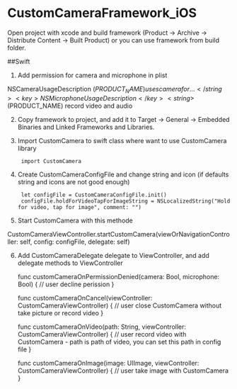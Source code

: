 # CustomCameraFramework_iOS

Open project with xcode and build framework (Product -> Archive -> Distribute Content -> Built Product) or you can use framework from build folder.

##Swift

1. Add permission for camera and microphone in plist

<key>NSCameraUsageDescription</key>
<string>$(PRODUCT_NAME) uses camera for ...</string>
<key>NSMicrophoneUsageDescription</key>
<string>$(PRODUCT_NAME) record video and audio</string>

2. Copy framework to project, and add it to Target -> General -> Embedded Binaries and Linked Frameworks and Libraries.
 
3. Import CustomCamera to swift class where want to use CustomCamera library

        import CustomCamera

4. Create CustomCameraConfigFile and change string and icon (if defaults string and icons are not good enough)

        let configFile = CustomCameraConfigFile.init()
        configFile.holdForVideoTapForImageString = NSLocalizedString("Hold for video, tap for image", comment: "")

5. Start CustomCamera with this methode

CustomCameraViewController.startCustomCamera(viewOrNavigationController: self, config: configFile, delegate: self)

6. Add CustomCameraDelegate delegate to ViewController, and add delegate methods to ViewController

    func customCameraOnPermissionDenied(camera: Bool, microphone: Bool) {
        // user decline perission
    }

    func customCameraOnCancel(viewController: CustomCameraViewController) {
        // user close CustomCamera without take picture or record video
    }
    
    func customCameraOnVideo(path: String, viewController: CustomCameraViewController) {
        // user record video with CustomCamera - path is path of video, you can set this path in config file
    }
    
    func customCameraOnImage(image: UIImage, viewController: CustomCameraViewController) {
        // user take image with CustomCamera
    }

